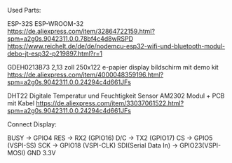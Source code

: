 Used Parts:

ESP-32S ESP-WROOM-32 
https://de.aliexpress.com/item/32864722159.html?spm=a2g0s.9042311.0.0.78bf4c4d8wRSPD
https://www.reichelt.de/de/de/nodemcu-esp32-wifi-und-bluetooth-modul-debo-jt-esp32-p219897.html?r=1

GDEH0213B73 2,13 zoll 250x122 e-papier display bildschirm mit demo kit
https://de.aliexpress.com/item/4000048359196.html?spm=a2g0s.9042311.0.0.24294c4d661JFs

DHT22 Digitale Temperatur und Feuchtigkeit Sensor AM2302 Modul + PCB mit Kabel
https://de.aliexpress.com/item/33037061522.html?spm=a2g0s.9042311.0.0.24294c4d661JFs

Connect Display:

BUSY -> GPIO4
RES  -> RX2 (GPIO16)
D/C  -> TX2 (GPIO17)
CS  -> GPIO5 (VSPI-SS)
SCK -> GPIO18 (VSPI-CLK)
SDI(Serial Data In) -> GPIO23(VSPI-MOSI)
GND
3.3V 
